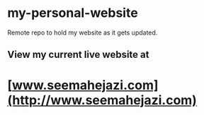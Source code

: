 # my-personal-website
Remote repo to hold my website as it gets updated.

## View my current live website at
# [www.seemahejazi.com](http://www.seemahejazi.com)

